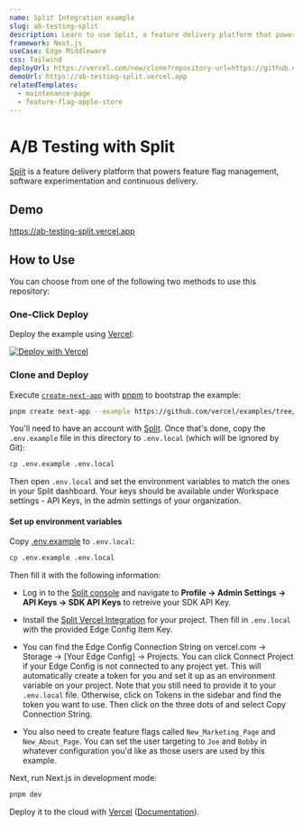 ```yaml
---
name: Split Integration example
slug: ab-testing-split
description: Learn to use Split, a feature delivery platform that powers feature flag management, software experimentation and continuous delivery.
framework: Next.js
useCase: Edge Middleware
css: Tailwind
deployUrl: https://vercel.com/new/clone?repository-url=https://github.com/vercel/examples/tree/main/edge-middleware/feature-flag-split&env=SPLIT_SDK_CLIENT_API_KEY,EDGE_CONFIG,EDGE_CONFIG_SPLIT_ITEM_KEY&project-name=feature-flag-split&repository-name=feature-flag-split&integration-ids=oac_bic40oWF5k9pDFboJhKYqMd1&edge-config-stores=%7B%22EDGE_CONFIG%22%3A%7B%7D%7D
demoUrl: https://ab-testing-split.vercel.app
relatedTemplates:
  - maintenance-page
  - feature-flag-apple-store
---
```


# A/B Testing with Split

[Split](https://www.split.io/) is a feature delivery platform that powers feature flag management, software experimentation and continuous delivery.

## Demo

https://ab-testing-split.vercel.app

## How to Use

You can choose from one of the following two methods to use this repository:

### One-Click Deploy

Deploy the example using [Vercel](https://vercel.com?utm_source=github&utm_medium=readme):

[![Deploy with Vercel](https://vercel.com/button)](https://vercel.com/new/clone?repository-url=https://github.com/vercel/examples/tree/main/edge-middleware/feature-flag-split&env=SPLIT_SDK_CLIENT_API_KEY,EDGE_CONFIG,EDGE_CONFIG_SPLIT_ITEM_KEY&project-name=feature-flag-split&repository-name=feature-flag-split&integration-ids=oac_bic40oWF5k9pDFboJhKYqMd1&edge-config-stores=%7B%22EDGE_CONFIG%22%3A%7B%7D%7D)

### Clone and Deploy

Execute [`create-next-app`](https://github.com/vercel/next.js/tree/canary/packages/create-next-app) with [pnpm](https://pnpm.io/installation) to bootstrap the example:

```bash
pnpm create next-app --example https://github.com/vercel/examples/tree/main/edge-middleware/feature-flag-split feature-flag-split
```

You'll need to have an account with [Split](https://www.split.io/signup/). Once that's done, copy the `.env.example` file in this directory to `.env.local` (which will be ignored by Git):

```bash
cp .env.example .env.local
```

Then open `.env.local` and set the environment variables to match the ones in your Split dashboard. Your keys should be available under Workspace settings - API Keys, in the admin settings of your organization.

#### Set up environment variables

Copy [.env.example](./env.example) to `.env.local`:

```bash
cp .env.example .env.local
```

Then fill it with the following information:

- Log in to the [Split console](https://app.split.io/login) and navigate to **Profile -> Admin Settings -> API Keys -> SDK API Keys** to retreive your SDK API Key.

- Install the [Split Vercel Integration](https://vercel.com/integrations/split) for your project.
  Then fill in `.env.local` with the provided Edge Config Item Key.

- You can find the Edge Config Connection String on vercel.com -> Storage -> \[Your Edge Config\] -> Projects. You can click Connect Project if your Edge Config is not connected to any project yet. This will automatically create a token for you and set it up as an environment variable on your project. Note that you still need to provide it to your `.env.local` file. Otherwise, click on Tokens in the sidebar and find the token you want to use. Then click on the three dots of and select Copy Connection String.

- You also need to create feature flags called `New_Marketing_Page` and `New_About_Page`. You can set the user targeting to `Joe` and `Bobby` in whatever configuration you'd like as those users are used by this example.

Next, run Next.js in development mode:

```bash
pnpm dev
```

Deploy it to the cloud with [Vercel](https://vercel.com/new?utm_source=github&utm_medium=readme&utm_campaign=edge-middleware-eap) ([Documentation](https://nextjs.org/docs/deployment)).
